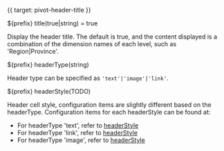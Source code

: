 {{ target: pivot-header-title }}

${prefix} title(true|string) = true

Display the header title. The default is true, and the content displayed is a combination of the dimension names of each level, such as 'Region|Province'.

${prefix} headerType(string)

Header type can be specified as `'text'|'image'|'link'`.

${prefix} headerStyle(TODO)

Header cell style, configuration items are slightly different based on the headerType. Configuration items for each headerStyle can be found at:

- For headerType 'text', refer to [headerStyle](../options/PivotTable-columns-text#headerStyle.bgColor)
- For headerType 'link', refer to [headerStyle](../options/PivotTable-columns-link#headerStyle.bgColor)
- For headerType 'image', refer to [headerStyle](../options/PivotTable-columns-image#headerStyle.bgColor)